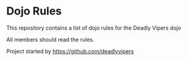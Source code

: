 Dojo Rules
==========

This repository contains a list of dojo rules for the Deadly Vipers dojo

All members should read the rules.

Project started by https://github.com/deadlyvipers
